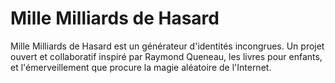 # Mille Milliards de Hasard

Mille Milliards de Hasard est un générateur d'identités incongrues. Un projet ouvert et collaboratif inspiré par Raymond Queneau, les livres pour enfants, et l'émerveillement que procure la magie aléatoire de l'Internet.
